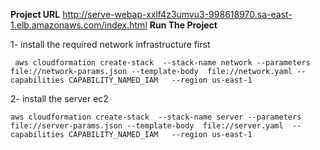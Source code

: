 **Project URL**
http://serve-webap-xxlf4z3umvu3-998618970.sa-east-1.elb.amazonaws.com/index.html
**Run The Project**

1- install the required network infrastructure first

` aws cloudformation create-stack  --stack-name network --parameters file://network-params.json --template-body  file://network.yaml --capabilities CAPABILITY_NAMED_IAM   --region us-east-1`

2- install the server ec2

`aws cloudformation create-stack  --stack-name server --parameters file://server-params.json --template-body  file://server.yaml  --capabilities CAPABILITY_NAMED_IAM   --region us-east-1`